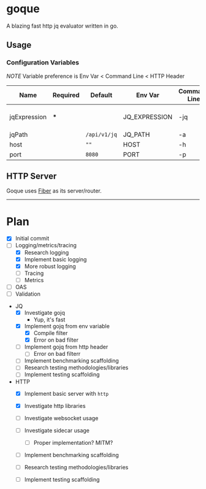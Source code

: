 # goque

A blazing fast http jq evaluator written in go.

## Usage

### Configuration Variables

*NOTE* Variable preference is Env Var < Command Line < HTTP Header

| Name         | Required | Default      | Env Var       | Command Line | HTTP Header           |
| ------------ | -------- | ------------ | ------------- | ------------ | --------------------- |
| jqExpression | **\***   |              | JQ_EXPRESSION | -jq          | x-goque-jq-expression |
| jqPath       |          | `/api/v1/jq` | JQ_PATH       | -a           |                       |
| host         |          | `""`         | HOST          | -h           |                       |
| port         |          | `8080`       | PORT          | -p           |                       |

## HTTP Server

Goque uses [Fiber](https://gofiber.io/) as its server/router. 

---

# Plan

- [x] Initial commit
- [ ] Logging/metrics/tracing
    - [x] Research logging
    - [x] Implement basic logging
    - [x] More robust logging
    - [ ] Tracing
    - [ ] Metrics
- [ ] OAS
- [ ] Validation
- JQ
    - [x] Investigate gojq
        - Yup, it's fast
    - [x] Implement gojq from env variable
        - [x] Compile filter
        - [x] Error on bad filter
    - [ ] Implement gojq from http header
        - [ ] Error on bad filterr
    - [ ] Implement benchmarking scaffolding 
    - [ ] Research testing methodologies/libraries
    - [ ] Implement testing scaffolding
- HTTP
    - [x] Implement basic server with `http`
    - [x] Investigate http libraries
    - [ ] Investigate websocket usage
    - [ ] Investigate sidecar usage
        - [ ] Proper implementation? MITM?
    - [ ] Implement benchmarking scaffolding 
    - [ ] Research testing methodologies/libraries
    - [ ] Implement testing scaffolding
    